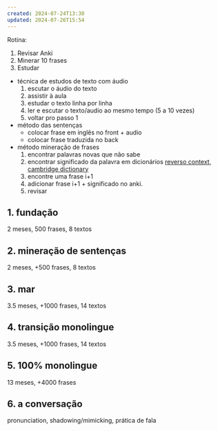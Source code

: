 ```yaml
---
created: 2024-07-24T13:30
updated: 2024-07-26T15:54
---
```

Rotina:
1. Revisar Anki
2. Minerar 10 frases
3. Estudar 


- técnica de estudos de texto com áudio
	1. escutar o áudio do texto
	2. assistir à aula
	3. estudar o texto linha por linha
	4. ler e escutar o texto/audio ao mesmo tempo (5 a 10 vezes)
	5. voltar pro passo 1
- método das sentenças
	- colocar frase em inglês no front + audio
	- colocar frase traduzida no back
- método mineração de frases
	1. encontrar palavras novas que não sabe
	2. encontrar significado da palavra em dicionários [reverso context](https://context.reverso.net/traducao/), [cambridge dictionary](https://dictionary.cambridge.org/pt/)
	3. encontre uma frase i+1
	4. adicionar frase i+1 + significado no anki.
	5. revisar

## 1. fundação
2 meses, 500 frases, 8 textos

## 2. mineração de sentenças
2 meses, +500 frases, 8 textos

## 3. mar
3.5 meses, +1000 frases, 14 textos

## 4. transição monolingue
3.5 meses, +1000 frases, 14 textos 
## 5. 100% monolingue
13 meses, +4000 frases
## 6. a conversação
pronunciation, shadowing/mimicking, prática de fala